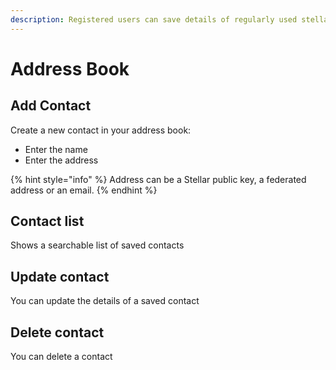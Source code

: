 ```yaml
---
description: Registered users can save details of regularly used stellar account
---
```


# Address Book

## Add Contact

Create a new contact in your address book:

* Enter the name 
* Enter the address

{% hint style="info" %}
Address can be a Stellar public key, a federated address or an email.
{% endhint %}

## Contact list

Shows a searchable list of saved contacts

## Update contact

You can update the details of a saved contact

## Delete contact

You can  delete a contact



